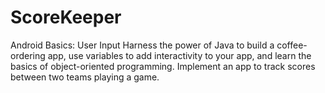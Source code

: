 # ScoreKeeper
Android Basics: User Input
Harness the power of Java to build a coffee-ordering app, use variables to add interactivity to your app, and learn the basics of object-oriented programming.
Implement an app to track scores between two teams playing a game.

